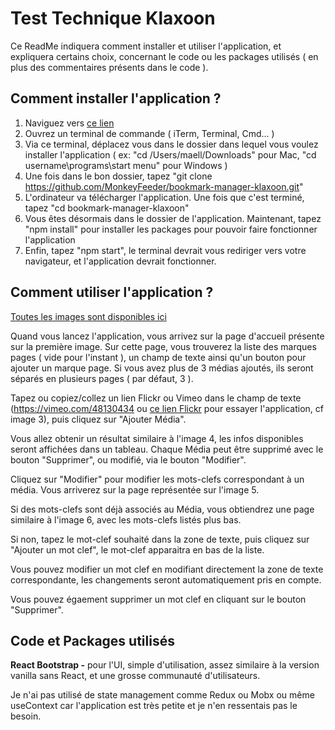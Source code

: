 # Test Technique Klaxoon

Ce ReadMe indiquera comment installer et utiliser l'application, et expliquera certains choix, concernant le code ou les packages utilisés ( en plus des commentaires présents dans le code ).

## Comment installer l'application ? 

 1. Naviguez vers [ce lien](https://github.com/MonkeyFeeder/bookmark-manager-klaxoon)
 2. Ouvrez un terminal de commande ( iTerm, Terminal, Cmd... )
 3. Via ce terminal, déplacez vous dans le dossier dans lequel vous voulez installer l'application ( ex: "cd /Users/maell/Downloads" pour Mac, "cd username\programs\start menu" pour Windows )
 4. Une fois dans le bon dossier, tapez "git clone https://github.com/MonkeyFeeder/bookmark-manager-klaxoon.git"
 5. L'ordinateur va télécharger l'application. Une fois que c'est terminé, tapez "cd bookmark-manager-klaxoon"
 6. Vous êtes désormais dans le dossier de l'application. Maintenant, tapez "npm install" pour installer les packages pour pouvoir faire fonctionner l'application
 7. Enfin, tapez "npm start", le terminal devrait vous rediriger vers votre navigateur, et l'application devrait fonctionner.

## Comment utiliser l'application ?

[Toutes les images sont disponibles ici](https://imgur.com/a/qNdg7Ic)

Quand vous lancez l'application, vous arrivez sur la page d'accueil présente sur la première image.
Sur cette page, vous trouverez la liste des marques pages ( vide pour l'instant ), un champ de texte ainsi qu'un bouton pour ajouter un marque page. Si vous avez plus de 3 médias ajoutés, ils seront séparés en plusieurs pages ( par défaut, 3 ).

Tapez ou copiez/collez un lien Flickr ou Vimeo dans le champ de texte (https://vimeo.com/48130434 ou [ce lien Flickr](https://www.flickr.com/photos/vandalehel/51305926457/in/photolist-2maJhsV-2m8i8eR-2m9MD8c-2m6D1vf-2mabwrk-2m8jLcM-2m755pw-2m8sUMx-2mbe6hu-2m6Dqqo-2ma2wXo-2mbMMgW-2maySxw-2m8XmJP-2mb6JyJ-2m95ToP-2m9QhjY-2mbynYG-2m8pYHX-2mbbXHn-2mbBMQz-2m6Z91r-2m7fbwj-2m7wCiR-2mbxGxM-2m85Eiu-2mbGXam-2ma5WNw-2ma1E5N-2m74zKv-2ma1E8D-2m6Nmaj-2m6Xnj4-2mbQKGA-2maGPGX-2m7pAxx-2m9rNc9-2m9VXBa-2m7tmbr-2m6hdP3-2m9uJZr-2m9DGNc-2maD4XD-2maMacc-2mbxhNC-2m88xUh-2m9AJa8-2m7Uhw9-2maXW4e-2maMZiK) pour essayer l'application, cf image 3), puis cliquez sur "Ajouter Média".

Vous allez obtenir un résultat similaire à l'image 4, les infos disponibles seront affichées dans un tableau. Chaque Média peut être supprimé avec le bouton "Supprimer", ou modifié, via le bouton "Modifier". 

Cliquez sur "Modifier" pour modifier les mots-clefs correspondant à un média. Vous arriverez sur la page représentée sur l'image 5. 

Si des mots-clefs sont déjà associés au Média, vous obtiendrez une page similaire à l'image 6, avec les mots-clefs listés plus bas.

Si non, tapez le mot-clef souhaité dans la zone de texte, puis cliquez sur "Ajouter un mot clef", le mot-clef apparaitra en bas de la liste.

Vous pouvez modifier un mot clef en modifiant directement la zone de texte correspondante, les changements seront automatiquement pris en compte.

Vous pouvez égaement supprimer un mot clef en cliquant sur le bouton "Supprimer".


## Code et Packages utilisés

**React Bootstrap -** pour l'UI, simple d'utilisation, assez similaire à la version vanilla sans React, et une grosse communauté d'utilisateurs.

Je n'ai pas utilisé de state management comme Redux ou Mobx ou même useContext car l'application est très petite et je n'en ressentais pas le besoin.


